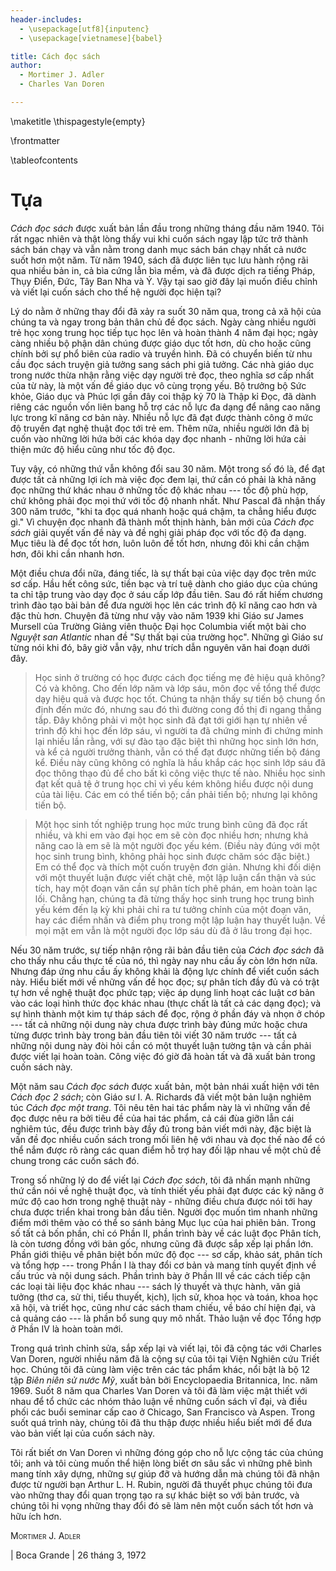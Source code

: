 ```yaml
---
header-includes:
  - \usepackage[utf8]{inputenc}
  - \usepackage[vietnamese]{babel}

title: Cách đọc sách
author: 
  - Mortimer J. Adler 
  - Charles Van Doren

---
```

\maketitle
\thispagestyle{empty}

\frontmatter

\tableofcontents

# Tựa

*Cách đọc sách* được xuất bản lần đầu trong những tháng đầu năm 1940. Tôi rất
ngạc nhiên và thật lòng thấy vui khi cuốn sách ngay lập tức trở thành sách
bán chạy và vẫn nằm trong danh mục sách bán chạy nhất cả nước suốt hơn một năm.
Từ năm 1940, sách đã được liên tục lưu hành rộng rãi qua nhiều bản in, cả bìa
cứng lẫn bìa mềm, và đã được dịch ra tiếng Pháp, Thụy Điển, Đức, Tây Ban Nha và
Ý. Vậy tại sao giờ đây lại muốn điều chỉnh và viết lại cuốn sách cho thế hệ 
người đọc hiện tại?

Lý do nằm ở những thay đổi đã xảy ra suốt 30 năm qua, trong cả xã hội của 
chúng ta và ngay trong bản thân chủ đề đọc sách. Ngày càng nhiều người
trẻ học xong trung học tiếp tục học lên và hoàn thành 4 năm đại học; ngày càng
nhiều bộ phận dân chúng được giáo dục tốt hơn, dù cho hoặc cũng chính bởi sự
phổ biên của radio và truyền hình. Đã có chuyển biến từ nhu cầu đọc sách truyện
giả tưởng sang sách phi giả tưởng. Các nhà giáo dục trong nước thừa nhận rằng
việc dạy người trẻ đọc, theo nghĩa sơ cấp nhất của từ này, là một vấn đề giáo dục
vô cùng trọng yếu. Bộ trưởng bộ Sức khỏe, Giáo dục và Phúc lợi gần đây coi 
thập kỷ 70 là Thập kỉ Đọc, đã dành riêng các nguồn vốn liên bang hỗ trợ các
nỗ lực đa dạng để nâng cao năng lực trong kĩ năng cơ bản này. Nhiều nỗ lực
đã đạt được thành công ở mức độ truyền đạt nghệ thuật đọc tới trẻ em. Thêm nữa,
nhiều người lớn đã bị cuốn vào những lời hứa bởi các khóa dạy đọc nhanh - những
lời hứa cải thiện mức độ hiểu cũng như tốc độ đọc.

Tuy vậy, có những thứ vẫn không đổi sau 30 năm. Một trong số đó là, để đạt được
tất cả những lợi ích mà việc đọc đem lại, thứ cần có phải là khả năng đọc những
thứ khác nhau ở những tốc độ khác nhau --- tốc độ phù hợp, chứ không phải đọc
mọi thứ với tốc độ nhanh nhất. Như Pascal đã nhận thấy 300 năm trước, "khi ta
đọc quá nhanh hoặc quá chậm, ta chẳng hiểu được gì." Vì chuyện đọc nhanh đã
thành mốt thịnh hành, bản mới của *Cách đọc sách* giải quyết vấn đề này và đề
nghị giải pháp đọc với tốc độ đa dạng. Mục tiêu là để đọc tốt hơn, luôn luôn
để tốt hơn, nhưng đôi khi cần chậm hơn, đôi khi cần nhanh hơn.

Một điều chưa đổi nữa, đáng tiếc, là sự thất bại của việc dạy đọc trên mức sơ cấp.
Hầu hết công sức, tiền bạc và trí tuệ dành cho giáo dục của chúng ta chỉ tập trung
vào dạy đọc ở sáu cấp lớp đầu tiên. Sau đó rất hiếm chương trình đào tạo bài bản
để đưa người học lên các trình độ kĩ năng cao hơn và đặc thù hơn. Chuyện đã từng
như vậy vào năm 1939 khi Giáo sư James Mursell của Trường Giảng viên thuộc Đại học
Columbia viết một bài cho *Nguyệt san Atlantic* nhan đề "Sự thất bại của trường học".
Những gì Giáo sư từng nói khi đó, bây giờ vẫn vậy, như trích dẫn nguyên văn hai
đoạn dưới đây.

  > Học sinh ở trường có học được cách đọc tiếng mẹ đẻ hiệu quả không?
  Có và không. Cho đến lớp năm và lớp sáu, môn đọc về tổng thể được dạy hiệu
  quả và được học tốt. Chúng ta nhận thấy sự tiến bộ chung ổn định đến mức đó,
  nhưng sau đó thì đường cong đồ thị đi ngang thẳng tắp. Đây không phải vì một
  học sinh đã đạt tới giới hạn tự nhiên về trình độ khi học đến lớp sáu, vì
  người ta đã chứng minh đi chứng minh lại nhiều lần rằng, với sự đào tạo
  đặc biệt thì những học sinh lớn hơn, và kể cả người trưởng thành, vẫn có thể
  đạt được những tiến bộ đáng kể. Điều này cũng không có nghĩa là hầu khắp
  các học sinh lớp sáu đã đọc thông thạo đủ để cho bất kì công việc thực tế nào.
  Nhiều học sinh đạt kết quả tệ ở trung học chỉ vì yếu kém không hiểu được nội
  dung của tài liệu. Các em có thể tiến bộ; cần phải tiến bộ; nhưng lại không
  tiến bộ.

  > Một học sinh tốt nghiệp trung học mức trung bình cũng đã đọc rất nhiều,
  và khi em vào đại học em sẽ còn đọc nhiều hơn; nhưng khả năng cao là em sẽ
  là một người đọc yếu kém. (Điều này đúng với một học sinh trung bình, không
  phải học sinh được chăm sóc đặc biệt.) Em có thể đọc và thích một cuốn truyện
  đơn giản. Nhưng khi đối diện với một thuyết luận được viết chặt chẽ, một lập
  luận cẩn thận và súc tích, hay một đoạn văn cần sự phân tích phê phán, em 
  hoàn toàn lạc lối. Chẳng hạn, chúng ta đã từng thấy học sinh trung học
  trung bình yếu kém đến lạ kỳ khi phải chỉ ra tư tưởng chỉnh của một đoạn văn,
  hay các điểm nhấn và điểm phụ trong một lập luận hay thuyết luận. Về mọi mặt
  em vẫn là một người đọc lớp sáu dù đã ở lâu trong đại học.

Nếu 30 năm trước, sự tiếp nhận rộng rãi bản đầu tiên của *Cách đọc sách*
đã cho thấy nhu cầu thực tế của nó, thì ngày nay nhu cầu ấy còn lớn hơn nữa.
Nhưng đáp ứng nhu cầu ấy không khải là động lực chính để viết cuốn sách này.
Hiểu biết mới về những vấn đề học đọc; sự phân tích đầy đủ và có trật tự hơn
về nghệ thuật đọc phức tạp; việc áp dụng linh hoạt các luật cơ bản vào các loại
hình thức đọc khác nhau (thực chất là tất cả các dạng đọc); và sự hình thành
một kim tự tháp sách để đọc, rộng ở phần đáy và nhọn ở chóp --- tất cả những
nội dung này chưa được trình bày đúng mức hoặc chưa từng được trình bày
trong bản đầu tiên tôi viết 30 năm trước --- tất cả những nội dung này đòi hỏi
cần có một thuyết luận tường tận và cần phải được viết lại hoàn toàn. Công việc
đó giờ đã hoàn tất và đã xuất bản trong cuốn sách này.

Một năm sau *Cách đọc sách* được xuất bản, một bản nhái xuất hiện với tên
*Cách đọc 2 sách*; còn Giáo sư I. A. Richards đã viết một bản luận nghiêm túc
*Cách đọc một trang*. Tôi nêu tên hai tác phẩm này là vì những vấn đề đọc được
nêu ra bởi tiêu đề của hai tác phẩm, cả cái đùa giỡn lẫn cái nghiêm túc, đều
được trình bày đầy đủ trong bản viết mới này, đặc biệt là vấn đề đọc nhiều cuốn
sách trong mối liên hệ với nhau và đọc thế nào để có thể nắm được rõ ràng 
các quan điểm hỗ trợ hay đối lập nhau về một chủ đề chung trong các cuốn sách đó. 

Trong số những lý do để viết lại *Cách đọc sách*, tôi đã nhấn mạnh những thứ
cần nói về nghệ thuật đọc, và tính thiết yếu phải đạt được các kỹ năng ở 
mức độ cao hơn trong nghệ thuật này - những điều chưa được nói tới hay chưa 
được triển khai trong bản đầu tiên. Người đọc muốn tìm nhanh những điểm mới thêm
vào có thể so sánh bảng Mục lục của hai phiên bản. Trong số tất cả bốn phần,
chỉ có Phần II, phần trình bày về các luật đọc Phân tích, là còn tương đồng
với bản gốc, nhưng cũng đã được sắp xếp lại phần lớn. Phần giới thiệu về phân biệt
bốn mức độ đọc --- sơ cấp, khảo sát, phân tích và tổng hợp --- trong Phần I
là thay đổi cơ bản và mang tính quyết định về cấu trúc và nội dung sách.
Phần trình bày ở Phần III về các cách tiếp cận các loại tài liệu đọc khác nhau ---
sách lý thuyết và thực hành, văn giả tưởng (thơ ca, sử thi, tiểu thuyết, kịch),
lịch sử, khoa học và toán, khoa học xã hội, và triết học, cũng như các sách
tham chiếu, về báo chí hiện đại, và cả quảng cáo --- là phần bổ sung quy mô nhất.
Thảo luận về đọc Tổng hợp ở Phần IV là hoàn toàn mới.

Trong quá trình chỉnh sửa, sắp xếp lại và viết lại, tôi đã cộng tác với Charles
Van Doren, người nhiều năm đã là cộng sự của tôi tại Viện Nghiên cứu Triết học.
Chúng tôi đã cùng làm việc trên các tác phẩm khác, nổi bật là bộ 12 tập 
*Biên niên sử nước Mỹ*, xuất bản bởi Encyclopaedia Britannica, Inc. năm
1969. Suốt 8 năm qua Charles Van Doren và tôi đã làm việc mật thiết với nhau để
tổ chức các nhóm thảo luận về những cuốn sách vĩ đại, và điều phối các buổi seminar
cấp cao ở Chicago, San Francisco và Aspen. Trong suốt quá trình này, chúng tôi
đã thu thập được nhiều hiểu biết mới để đưa vào bản viết lại của cuốn sách này.

Tôi rất biết ơn Van Doren vì những đóng góp cho nỗ lực cộng tác của chúng tôi;
anh và tôi cùng muốn thể hiện lòng biết ơn sâu sắc vì những phê bình mang tính
xây dựng, những sự giúp đỡ và hướng dẫn mà chúng tôi đã nhận được từ người bạn
Arthur L. H. Rubin, người đã thuyết phục chúng tôi đưa vào những thay đổi 
quan trọng tạo ra sự khác biệt so với bản trước, và chúng tôi hi vọng những 
thay đổi đó sẽ làm nên một cuốn sách tốt hơn và hữu ích hơn.

<span style="font-variant:small-caps;">Mortimer J. Adler</span>

| Boca Grande
| 26 tháng 3, 1972


